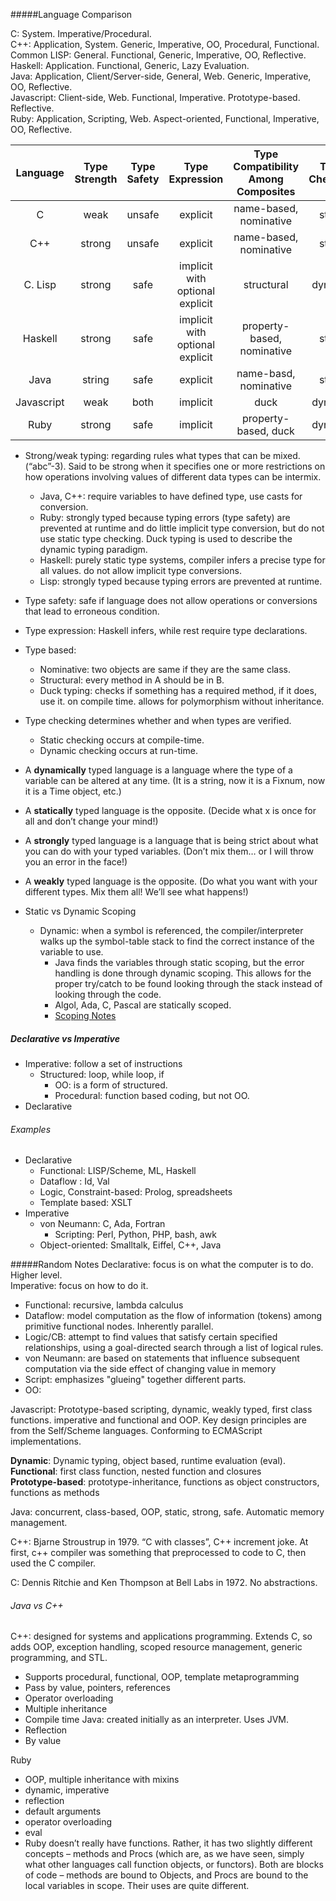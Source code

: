 #####Language Comparison

C: System. Imperative/Procedural.  
C++: Application, System. Generic, Imperative, OO, Procedural, Functional.  
Common LISP: General. Functional, Generic, Imperative, OO, Reflective.  
Haskell: Application. Functional, Generic, Lazy Evaluation.  
Java: Application, Client/Server-side, General, Web. Generic, Imperative, OO, Reflective.  
Javascript: Client-side, Web. Functional, Imperative. Prototype-based. Reflective.  
Ruby: Application, Scripting, Web. Aspect-oriented, Functional, Imperative, OO, Reflective.

|Language| Type Strength| Type Safety| Type Expression | Type Compatibility Among Composites | Type Checking| 
|:--:|:--:|:--:|:--:|:--:|:--:|
|C|weak|unsafe|explicit|name-based, nominative|static|
|C++|strong|unsafe|explicit|name-based, nominative|static|
|C. Lisp|strong|safe|implicit with optional explicit|structural|dynamic|
|Haskell|strong|safe|implicit with optional explicit|property-based, nominative| static|
|Java|string|safe|explicit|name-basd, nominative|static|
|Javascript|weak|both|implicit|duck|dynamic|
|Ruby|strong|safe|implicit|property-based, duck|dynamic|

* Strong/weak typing: regarding rules what types that can be mixed. (“abc”-3). Said to be strong when it specifies one or more restrictions on how operations involving values of different data types can be intermix.
    * Java, C++: require variables to have defined type, use casts for conversion.
    * Ruby: strongly typed because typing errors (type safety) are prevented at runtime and do little implicit type conversion, but do not use static type checking. Duck typing is used to describe the dynamic typing paradigm.
    * Haskell: purely static type systems, compiler infers a precise type for all values. do not allow implicit type conversions.
    * Lisp: strongly typed because typing errors are prevented at runtime.
* Type safety: safe if language does not allow operations or conversions that lead to erroneous condition.
* Type expression: Haskell infers, while rest require type declarations.
* Type based:
    *  Nominative: two objects are same if they are the same class. 
    * Structural: every method in A should be in B.
    * Duck typing: checks if something has a required method, if it does, use it. on compile time. allows for polymorphism without inheritance.
* Type checking determines whether and when types are verified. 
    * Static checking occurs at compile-time. 
    * Dynamic checking occurs at run-time.
* A **dynamically** typed language is a language where the type of a variable can be altered at any time. (It is a string, now it is a Fixnum, now it is a Time object, etc.)
* A **statically** typed language is the opposite. (Decide what x is once for all and don’t change your mind!)
* A **strongly** typed language is a language that is being strict about what you can do with your typed variables. (Don’t mix them… or I will throw you an error in the face!)
* A **weakly** typed language is the opposite. (Do what you want with your different types. Mix them all! We’ll see what happens!)

* Static vs Dynamic Scoping  
    * Dynamic: when a symbol is referenced, the compiler/interpreter walks up the symbol-table stack to find the correct instance of the variable to use. 
        * Java finds the variables through static scoping, but the error handling is done through dynamic scoping. This allows for the proper try/catch to be found looking through the stack instead of looking through the code.
        * Algol, Ada, C, Pascal are statically scoped.
        * [Scoping Notes](http://www.cs.washington.edu/education/courses/cse341/95au/general/scoping.html)

##### Declarative vs Imperative
* Imperative: follow a set of instructions
    * Structured: loop, while loop, if
        * OO: is a form of structured.
        * Procedural: function based coding, but not OO.
* Declarative


###### Examples
* Declarative
    * Functional:			LISP/Scheme, ML, Haskell
    * Dataflow :		Id, Val
    * Logic, Constraint-based:	Prolog, spreadsheets
    * Template based:		XSLT
* Imperative
    * von Neumann:			C, Ada, Fortran
        * Scripting:		Perl, Python, PHP, bash, awk
    * Object-oriented:		Smalltalk, Eiffel, C++, Java

#####Random Notes
Declarative: focus is on what the computer is to do. Higher level.   
Imperative: focus on how to do it.

* Functional: recursive, lambda calculus
* Dataflow: model computation as the flow of information (tokens) among primitive functional nodes. Inherently parallel.
* Logic/CB: attempt to find values that satisfy certain specified relationships, using a goal-directed search  through a list of logical rules.
* von Neumann: are based on statements that influence subsequent computation via the side effect of changing value in memory
* Script: emphasizes "glueing" together different parts.
* OO: 


Javascript: Prototype-based scripting, dynamic, weakly typed, first class functions. imperative and functional and OOP. Key design principles are from the Self/Scheme languages. Conforming to ECMAScript implementations.

**Dynamic**: Dynamic typing, object based, runtime evaluation (eval).  
**Functional**: first class function, nested function and closures  
**Prototype-based**: prototype-inheritance, functions as object constructors, functions as methods

Java: concurrent, class-based, OOP, static, strong, safe. Automatic memory management.

C++: Bjarne Stroustrup in 1979. “C with classes”, C++ increment joke. At first, c++ compiler was something that preprocessed to code to C, then used the C compiler.

C: Dennis Ritchie and Ken Thompson at Bell Labs in 1972. No abstractions.

###### Java vs C++
C++: designed for systems and applications programming. Extends C, so adds OOP, exception handling, scoped resource management, generic programming, and STL.
* Supports procedural, functional, OOP, template metaprogramming
* Pass by value, pointers, references
* Operator overloading
* Multiple inheritance
* Compile time
Java: created initially as an interpreter. Uses JVM. 
* Reflection
* By value

Ruby

* OOP, multiple inheritance with mixins
* dynamic, imperative
* reflection
* default arguments
* operator overloading
* eval
* Ruby doesn’t really have functions. Rather, it has two slightly different concepts – methods and Procs (which are, as we have seen, simply what other languages call function objects, or functors). Both are blocks of code – methods are bound to Objects, and Procs are bound to the local variables in scope. Their uses are quite different.






